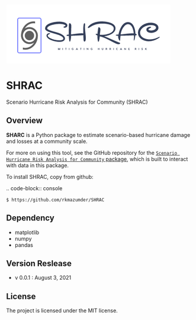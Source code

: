 ![plot](./figures/logo.png)


# SHRAC
Scenario Hurricane Risk Analysis for Community (SHRAC)


Overview
--------
**SHARC** is a Python package to estimate scenario-based hurricane damage and losses at a community scale. 

For more on using this tool, see the GitHub repository for the [`Scenario Hurricane Risk Analysis for Community`
package](https://github.com/rkmazumder/SHRAC), which is built to interact with data in this package.


To install SHRAC, copy from github:

.. code-block:: console

    $ https://github.com/rkmazumder/SHRAC

Dependency
----------
* matplotlib
* numpy
* pandas

Version Reslease
-----------------
* v 0.0.1 : August 3, 2021


License
-----------------
The project is licensed under the MIT license.
